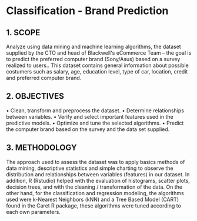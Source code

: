 # Classification - Brand Prediction

##
## 1.	SCOPE
Analyze using data mining and machine learning algorithms, the dataset supplied by the CTO and head of Blackwell's eCommerce Team – the goal is to predict the preferred computer brand (Sony/Asus) based on a survey realized to users..
This dataset contains general information about possible costumers such as salary, age, education level, type of car, location, credit and preferred computer brand.
##

##
## 2.	OBJECTIVES
•	Clean, transform and preprocess the dataset.
•	Determine relationships between variables. 
•	Verify and select important features used in the predictive models.
•	Optimize and tune the selected algorithms.
•	Predict the computer brand based on the survey and the data set supplied.
##

##
## 3.	METHODOLOGY
The approach used to assess the dataset was to apply basics methods of data mining, descriptive statistics and simple charting to observe the distribution and relationships between variables (features) in our dataset.
In addition, R (Rstudio) helped with the evaluation of histograms, scatter plots, decision trees, and with the cleaning / transformation of the data.
On the other hand, for the classification and regression modeling, the algorithms used were k-Nearest Neighbors (kNN) and a Tree Based Model (CART) found in the Caret R package, these algorithms were tuned according to each own parameters.
##
